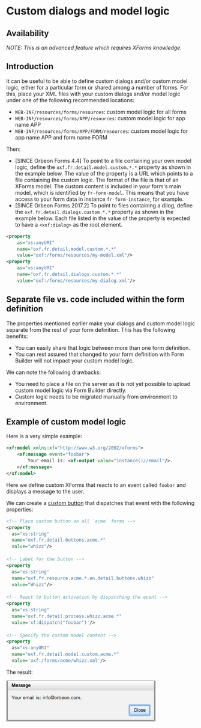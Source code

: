 # Custom dialogs and model logic

## Availability

 

*NOTE: This is an advanced feature which requires XForms knowledge.*

## Introduction

It can be useful to be able to define custom dialogs and/or custom model logic, either for a particular form or shared among a number of forms. For this, place your XML files with your custom dialogs and/or model logic under one of the following recommended locations:

- `WEB-INF/resources/forms/resources`: custom model logic for all forms
- `WEB-INF/resources/forms/APP/resources`: custom model logic for app name APP
- `WEB-INF/resources/forms/APP/FORM/resources`: custom model logic for app name APP and form name FORM

Then:

- [SINCE Orbeon Forms 4.4] To point to a file containing your own model logic, define the `oxf.fr.detail.model.custom.*.*` property as shown in the example below. The value of the property is a URL which points to a file containing the custom logic. The format of the file is that of an XForms model. The custom content is included in your form's main model, which is identified by `fr-form-model`. This means that you have access to your form data in instance `fr-form-instance`, for example.
- [SINCE Orbeon Forms 2017.2] To point to files containing a dilog, define the `oxf.fr.detail.dialogs.custom.*.*` property as shown in the example below. Each file listed in the value of the property is expected to have a `<xxf:dialog>` as the root element.

```xml
<property
    as="xs:anyURI"
    name="oxf.fr.detail.model.custom.*.*"
    value="oxf:/forms/resources/my-model.xml"/>
<property
    as="xs:anyURI"
    name="oxf.fr.detail.dialogs.custom.*.*"
    value="oxf:/forms/resources/my-dialog.xml"/>
```

## Separate file vs. code included within the form definition

The properties mentioned earlier make your dialogs and custom model logic separate from the rest of your form definition. This has the following benefits:

- You can easily share that logic between more than one form definition.
- You can rest assured that changed to your form definition with Form Builder will not impact your custom model logic.

We can note the following drawbacks:

- You need to place a file on the server as it is not yet possible to upload custom model logic via Form Builder directly.
- Custom logic needs to be migrated manually from environment to environment.

## Example of custom model logic

Here is a very simple example:

```xml
<xf:model xmlns:xf="http://www.w3.org/2002/xforms">
    <xf:message event="foobar">
        Your email is: <xf:output value="instance()//email"/>.
    </xf:message>
</xf:model>
```

Here we define custom XForms that reacts to an event called `foobar` and displays a message to the user.

We can create a [custom button](../../form-runner/advanced/buttons-and-processes/README.md) that dispatches that event with the following properties:

```xml
<!-- Place custom button on all `acme` forms -->
<property
  as="xs:string"
  name="oxf.fr.detail.buttons.acme.*"
  value="whizz"/>

<!-- Label for the button -->
<property
  as="xs:string"
  name="oxf.fr.resource.acme.*.en.detail.buttons.whizz"
  value="Whizz"/>

<!-- React to button activation by dispatching the event -->
<property
  as="xs:string"
  name="oxf.fr.detail.process.whizz.acme.*"
  value='xf:dispatch("foobar")'/>

<!-- Specify the custom model content -->
<property
  as="xs:anyURI"
  name="oxf.fr.detail.model.custom.acme.*"
  value='oxf:/forms/acme/whizz.xml'/>
```

The result:

![Form Runner message](../images/your-email-is.png)
